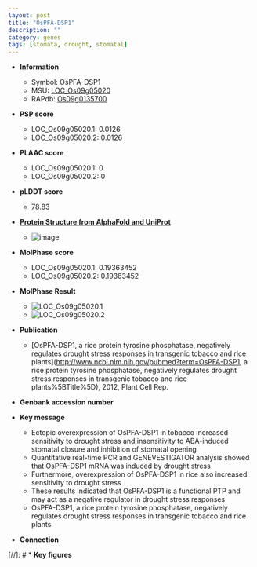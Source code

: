 ```yaml
---
layout: post
title: "OsPFA-DSP1"
description: ""
category: genes
tags: [stomata, drought, stomatal]
---
```


* **Information**  
    + Symbol: OsPFA-DSP1  
    + MSU: [LOC_Os09g05020](http://rice.plantbiology.msu.edu/cgi-bin/ORF_infopage.cgi?orf=LOC_Os09g05020)  
    + RAPdb: [Os09g0135700](http://rapdb.dna.affrc.go.jp/viewer/gbrowse_details/irgsp1?name=Os09g0135700)  

* **PSP score**  
    + LOC_Os09g05020.1: 0.0126 
    + LOC_Os09g05020.2: 0.0126 

* **PLAAC score**  
    + LOC_Os09g05020.1: 0 
    + LOC_Os09g05020.2: 0 

* **pLDDT score**
    + 78.83

* **[Protein Structure from AlphaFold and UniProt](https://www.uniprot.org/uniprotkb/Q6K461/entry#structure)**
    + ![image](https://ricepsp.github.io/images/Q6/AF-Q6K461-F1.png)

* **MolPhase score**
    + LOC_Os09g05020.1: 0.19363452
    + LOC_Os09g05020.2: 0.19363452

* **MolPhase Result**
    + ![LOC_Os09g05020.1](https://304243504.github.io/Pictures/LOC_Os09g/LOC_Os09g05020.1.png)
    + ![LOC_Os09g05020.2](https://304243504.github.io/Pictures/LOC_Os09g/LOC_Os09g05020.2.png)

* **Publication**  
    + [OsPFA-DSP1, a rice protein tyrosine phosphatase, negatively regulates drought stress responses in transgenic tobacco and rice plants](http://www.ncbi.nlm.nih.gov/pubmed?term=OsPFA-DSP1, a rice protein tyrosine phosphatase, negatively regulates drought stress responses in transgenic tobacco and rice plants%5BTitle%5D), 2012, Plant Cell Rep.

* **Genbank accession number**  

* **Key message**  
    + Ectopic overexpression of OsPFA-DSP1 in tobacco increased sensitivity to drought stress and insensitivity to ABA-induced stomatal closure and inhibition of stomatal opening
    + Quantitative real-time PCR and GENEVESTIGATOR analysis showed that OsPFA-DSP1 mRNA was induced by drought stress
    + Furthermore, overexpression of OsPFA-DSP1 in rice also increased sensitivity to drought stress
    + These results indicated that OsPFA-DSP1 is a functional PTP and may act as a negative regulator in drought stress responses
    + OsPFA-DSP1, a rice protein tyrosine phosphatase, negatively regulates drought stress responses in transgenic tobacco and rice plants

* **Connection**  

[//]: # * **Key figures**  



